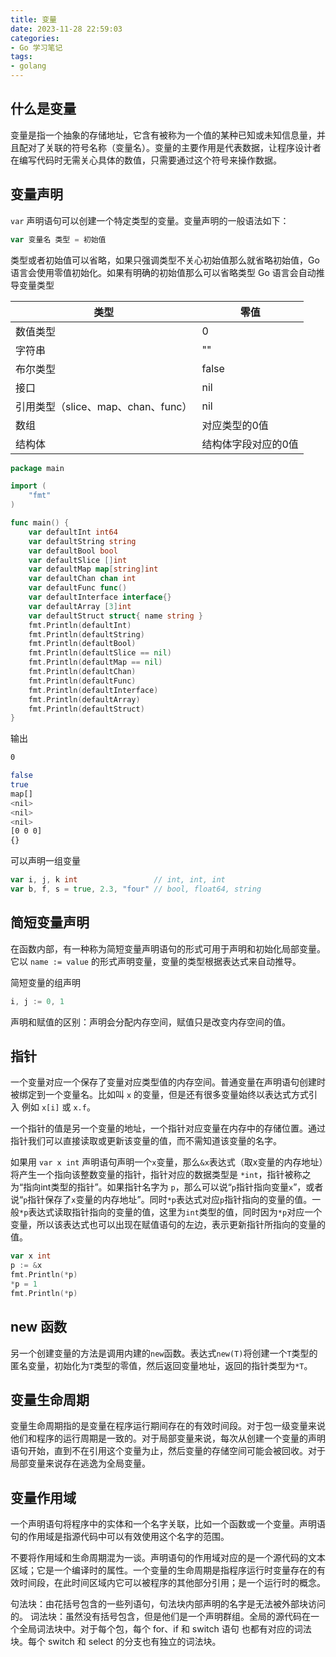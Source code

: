 ```yaml
---
title: 变量
date: 2023-11-28 22:59:03
categories:
- Go 学习笔记
tags:
- golang
---
```


## 什么是变量

变量是指一个抽象的存储地址，它含有被称为一个值的某种已知或未知信息量，并且配对了关联的符号名称（变量名）。变量的主要作用是代表数据，让程序设计者在编写代码时无需关心具体的数值，只需要通过这个符号来操作数据。

## 变量声明

`var` 声明语句可以创建一个特定类型的变量。变量声明的一般语法如下：

```go
var 变量名 类型 = 初始值
```

类型或者初始值可以省略，如果只强调类型不关心初始值那么就省略初始值，Go 语言会使用零值初始化。如果有明确的初始值那么可以省略类型 Go 语言会自动推导变量类型

|类型|零值|
|-----|------|
|数值类型|0|
|字符串|""|
|布尔类型|false|
|接口|nil|
|引用类型（slice、map、chan、func）|nil|
|数组|对应类型的0值|
|结构体|结构体字段对应的0值|

```go
package main

import (
	"fmt"
)

func main() {
	var defaultInt int64
	var defaultString string
	var defaultBool bool
	var defaultSlice []int
	var defaultMap map[string]int
	var defaultChan chan int
	var defaultFunc func()
	var defaultInterface interface{}
	var defaultArray [3]int
	var defaultStruct struct{ name string }
	fmt.Println(defaultInt)
	fmt.Println(defaultString)
	fmt.Println(defaultBool)
	fmt.Println(defaultSlice == nil)
	fmt.Println(defaultMap == nil)
	fmt.Println(defaultChan)
	fmt.Println(defaultFunc)
	fmt.Println(defaultInterface)
	fmt.Println(defaultArray)
	fmt.Println(defaultStruct)
}

```

输出

```bash
0

false
true
map[]
<nil>
<nil>
<nil>
[0 0 0]
{}
```

可以声明一组变量

```go
var i, j, k int                 // int, int, int
var b, f, s = true, 2.3, "four" // bool, float64, string
```

## 简短变量声明

在函数内部，有一种称为简短变量声明语句的形式可用于声明和初始化局部变量。它以 `name := value` 的形式声明变量，变量的类型根据表达式来自动推导。

简短变量的组声明

```go
i, j := 0, 1
```

声明和赋值的区别：声明会分配内存空间，赋值只是改变内存空间的值。

## 指针

一个变量对应一个保存了变量对应类型值的内存空间。普通变量在声明语句创建时被绑定到一个变量名。比如叫 `x` 的变量，但是还有很多变量始终以表达式方式引入 例如 `x[i]` 或 `x.f`。

一个指针的值是另一个变量的地址，一个指针对应变量在内存中的存储位置。通过指针我们可以直接读取或更新该变量的值，而不需知道该变量的名字。

如果用 `var x int` 声明语句声明一个`x`变量，那么`&x`表达式（取x变量的内存地址）将产生一个指向该整数变量的指针，指针对应的数据类型是 `*int`，指针被称之为“指向int类型的指针”。如果指针名字为 `p`，那么可以说“`p`指针指向变量`x`”，或者说“`p`指针保存了`x`变量的内存地址”。同时`*p`表达式对应`p`指针指向的变量的值。一般`*p`表达式读取指针指向的变量的值，这里为`int`类型的值，同时因为`*p`对应一个变量，所以该表达式也可以出现在赋值语句的左边，表示更新指针所指向的变量的值。

```go
var x int
p := &x
fmt.Println(*p)
*p = 1
fmt.Println(*p)
```

## new 函数

另一个创建变量的方法是调用内建的`new`函数。表达式`new(T)`将创建一个`T`类型的匿名变量，初始化为`T`类型的零值，然后返回变量地址，返回的指针类型为`*T`。

## 变量生命周期

变量生命周期指的是变量在程序运行期间存在的有效时间段。对于包一级变量来说他们和程序的运行周期是一致的。对于局部变量来说，每次从创建一个变量的声明语句开始，直到不在引用这个变量为止，然后变量的存储空间可能会被回收。对于局部变量来说存在逃逸为全局变量。

## 变量作用域

一个声明语句将程序中的实体和一个名字关联，比如一个函数或一个变量。声明语句的作用域是指源代码中可以有效使用这个名字的范围。

不要将作用域和生命周期混为一谈。声明语句的作用域对应的是一个源代码的文本区域；它是一个编译时的属性。一个变量的生命周期是指程序运行时变量存在的有效时间段，在此时间区域内它可以被程序的其他部分引用；是一个运行时的概念。

句法块：由花括号包含的一些列语句，句法块内部声明的名字是无法被外部块访问的。
词法块：虽然没有括号包含，但是他们是一个声明群组。全局的源代码在一个全局词法块中。对于每个包，每个 for、if 和 switch 语句 也都有对应的词法块。每个 switch 和 select 的分支也有独立的词法块。